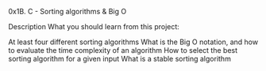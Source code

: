 0x1B. C - Sorting algorithms & Big O

Description
What you should learn from this project:

At least four different sorting algorithms
What is the Big O notation, and how to evaluate the time complexity of an algorithm
How to select the best sorting algorithm for a given input
What is a stable sorting algorithm
